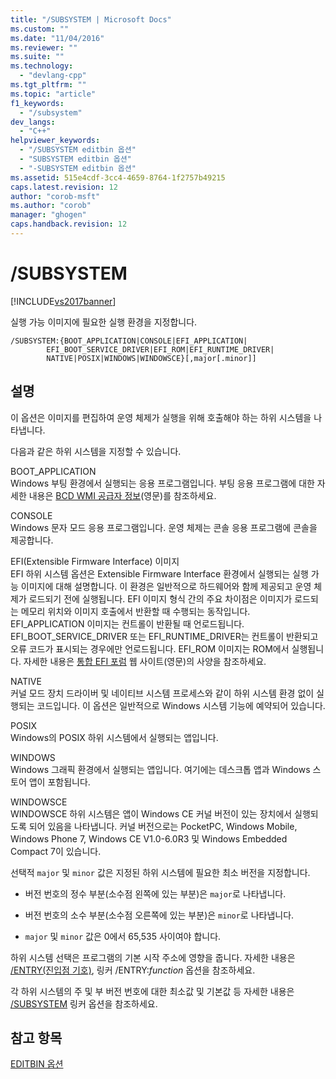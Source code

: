 ```yaml
---
title: "/SUBSYSTEM | Microsoft Docs"
ms.custom: ""
ms.date: "11/04/2016"
ms.reviewer: ""
ms.suite: ""
ms.technology: 
  - "devlang-cpp"
ms.tgt_pltfrm: ""
ms.topic: "article"
f1_keywords: 
  - "/subsystem"
dev_langs: 
  - "C++"
helpviewer_keywords: 
  - "/SUBSYSTEM editbin 옵션"
  - "SUBSYSTEM editbin 옵션"
  - "-SUBSYSTEM editbin 옵션"
ms.assetid: 515e4cdf-3cc4-4659-8764-1f2757b49215
caps.latest.revision: 12
author: "corob-msft"
ms.author: "corob"
manager: "ghogen"
caps.handback.revision: 12
---
```

# /SUBSYSTEM
[!INCLUDE[vs2017banner](../../assembler/inline/includes/vs2017banner.md)]

실행 가능 이미지에 필요한 실행 환경을 지정합니다.  
  
```  
/SUBSYSTEM:{BOOT_APPLICATION|CONSOLE|EFI_APPLICATION|  
        EFI_BOOT_SERVICE_DRIVER|EFI_ROM|EFI_RUNTIME_DRIVER|  
        NATIVE|POSIX|WINDOWS|WINDOWSCE}[,major[.minor]]  
```  
  
## 설명  
 이 옵션은 이미지를 편집하여 운영 체제가 실행을 위해 호출해야 하는 하위 시스템을 나타냅니다.  
  
 다음과 같은 하위 시스템을 지정할 수 있습니다.  
  
 BOOT\_APPLICATION  
 Windows 부팅 환경에서 실행되는 응용 프로그램입니다.  부팅 응용 프로그램에 대한 자세한 내용은 [BCD WMI 공급자 정보](http://msdn.microsoft.com/library/aa362639.aspx)\(영문\)를 참조하세요.  
  
 CONSOLE  
 Windows 문자 모드 응용 프로그램입니다.  운영 체제는 콘솔 응용 프로그램에 콘솔을 제공합니다.  
  
 EFI\(Extensible Firmware Interface\) 이미지  
 EFI 하위 시스템 옵션은 Extensible Firmware Interface 환경에서 실행되는 실행 가능 이미지에 대해 설명합니다.  이 환경은 일반적으로 하드웨어와 함께 제공되고 운영 체제가 로드되기 전에 실행됩니다.  EFI 이미지 형식 간의 주요 차이점은 이미지가 로드되는 메모리 위치와 이미지 호출에서 반환할 때 수행되는 동작입니다.  EFI\_APPLICATION 이미지는 컨트롤이 반환될 때 언로드됩니다.  EFI\_BOOT\_SERVICE\_DRIVER 또는 EFI\_RUNTIME\_DRIVER는 컨트롤이 반환되고 오류 코드가 표시되는 경우에만 언로드됩니다.  EFI\_ROM 이미지는 ROM에서 실행됩니다.  자세한 내용은 [통합 EFI 포럼](http://www.uefi.org/) 웹 사이트\(영문\)의 사양을 참조하세요.  
  
 NATIVE  
 커널 모드 장치 드라이버 및 네이티브 시스템 프로세스와 같이 하위 시스템 환경 없이 실행되는 코드입니다.  이 옵션은 일반적으로 Windows 시스템 기능에 예약되어 있습니다.  
  
 POSIX  
 Windows의 POSIX 하위 시스템에서 실행되는 앱입니다.  
  
 WINDOWS  
 Windows 그래픽 환경에서 실행되는 앱입니다.  여기에는 데스크톱 앱과 Windows 스토어 앱이 포함됩니다.  
  
 WINDOWSCE  
 WINDOWSCE 하위 시스템은 앱이 Windows CE 커널 버전이 있는 장치에서 실행되도록 되어 있음을 나타냅니다.  커널 버전으로는 PocketPC, Windows Mobile, Windows Phone 7, Windows CE V1.0\-6.0R3 및 Windows Embedded Compact 7이 있습니다.  
  
 선택적 `major` 및 `minor` 값은 지정된 하위 시스템에 필요한 최소 버전을 지정합니다.  
  
-   버전 번호의 정수 부분\(소수점 왼쪽에 있는 부분\)은 `major`로 나타냅니다.  
  
-   버전 번호의 소수 부분\(소수점 오른쪽에 있는 부분\)은 `minor`로 나타냅니다.  
  
-   `major` 및 `minor` 값은 0에서 65,535 사이여야 합니다.  
  
 하위 시스템 선택은 프로그램의 기본 시작 주소에 영향을 줍니다.  자세한 내용은 [\/ENTRY\(진입점 기호\)](../../build/reference/entry-entry-point-symbol.md), 링커 \/ENTRY:*function* 옵션을 참조하세요.  
  
 각 하위 시스템의 주 및 부 버전 번호에 대한 최소값 및 기본값 등 자세한 내용은 [\/SUBSYSTEM](../../build/reference/subsystem-specify-subsystem.md) 링커 옵션을 참조하세요.  
  
## 참고 항목  
 [EDITBIN 옵션](../../build/reference/editbin-options.md)